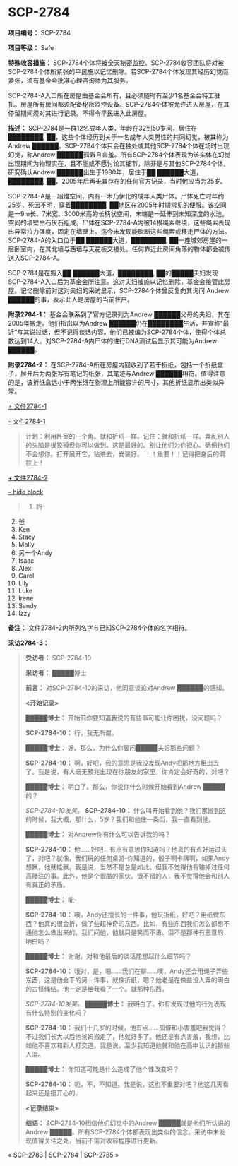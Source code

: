 # SCP-2784
                        


**项目编号：** SCP-2784

**项目等级：** Safe

**特殊收容措施：** SCP-2784个体将被全天秘密监控。SCP-2784收容团队将对被SCP-2784个体所紧张的平民施以记忆删除。若SCP-2784个体发现其经历幻觉而紧张，须有基金会批准心理咨询师为其服务。

SCP-2784-A入口所在房屋由基金会所有，且必须随时有至少1名基金会特工驻扎。房屋所有房间都须配备秘密监控设备。SCP-2784个体被允许进入房屋，在其停留期间须对其进行记录。不得令平民进入此房屋。

**描述：** SCP-2784是一群12名成年人类，年龄在32到50岁间，居住在████████, ██，这些个体经历到关于一名成年人类男性的共同幻觉，被其称为Andrew ██████。SCP-2784个体只会在独处或其他SCP-2784个体在场时出现幻觉，称Andrew ██████孤僻且害羞。所有SCP-2784个体表现为该实体在幻觉出现期间为物理实在，且不能或不愿讨论其细节，除非是与其他SCP-2784个体。研究确认Andrew ██████出生于1980年，居住于██ ██████大道，████████, ██，2005年后再无其存在的任何官方记录，当时他应当为25岁。

SCP-2784-A是一超维空间，内有一木乃伊化的成年人类尸体。尸体死亡时年约25岁，死因不明，穿着████████, ██地区在2005年时期常见的便服。该空间是一9m长、7米宽、3000米高的长柄状空间，末端是一延伸到未知深度的水池。空间的墙壁由石灰石组成。尸体在SCP-2784-A内被14根绳索缠绕，这些绳索表现出异常拉力强度，固定在墙壁上。迄今未发现能砍断这些绳索或移走尸体的方法。SCP-2784-A的入口位于██ ██████大道，████████, ██一座城郊房屋的一层卧室内，在其北墙与西墙与天花板交接处。任何靠近此房间角落的物体都会被传送入SCP-2784-A。

SCP-2784是在搬入██ ██████大道，████████, ██的█████夫妇发现SCP-2784-A入口后为基金会所注意。这对夫妇被施以记忆删除，基金会接管此房屋。记忆删除前对这对夫妇的采访显示，SCP-2784个体曾反复向其询问 Andrew ██████的事，表示此人是房屋的当前住户。

**附录2784-1：** 基金会联系到了官方记录列为Andrew ██████父母的夫妇，其在2005年搬走。他们指出以为Andrew ██████仍在████████生活，并宣称“最近”与其说过话，但不记得谈话内容。他们已被编为SCP-2784个体，使得个体总数达到14人。对SCP-2784-A内尸体的进行DNA测试后显示其可能为Andrew ██████。

**附录2784-2：** 在SCP-2784-A所在房屋内回收到了若干折纸，包括一个折纸盒子，展开后为两张写有笔记的纸张，其笔迹与Andrew ██████相符。值得注意的是，该折纸盒远小于两张纸在物理上所能容许的尺寸，其他折纸显示出类似异常。


<a shape='rect' class='collapsible-block-link' href='javascript:;'>+&#160;&#25991;&#20214;2784-1</a>

<a shape='rect' class='collapsible-block-link' href='javascript:;'>-&#160;&#25991;&#20214;2784-1</a>


> 计划：利用卧室的一个角。就和折纸一样。记住：就和折纸一样。弄乱别人的头脑是很狡猾但你可以做到。这是最好的。别让他们为你担心。确保他们不会想你。打开展开它，钻进去，安装好。
！！重要！！记得把身后的洞拉上！
> 





<a shape='rect' class='collapsible-block-link' href='javascript:;'>+&#160;&#25991;&#20214;2784-2</a>

<a shape='rect' class='collapsible-block-link' href='javascript:;'>&#8211;&#160;hide&#160;block</a>


> 1. 妈
2. 爸
3. Ken
4. Stacy
5. Molly
6. 另一个Andy
7. Isaac
8. Alex
9. Carol
10. Lily
11. Luke
12. Irene
13. Sandy
14. Izzy
> 

**备注：** 文件2784-2内所列名字与已知SCP-2784个体的名字相符。




**采访2784-3：** 


> **受访者：** SCP-2784-10
> 
> **采访者：** █████博士
> 
> **前言：** 对SCP-2784-10的采访，他同意谈论对Andrew ██████的感知。
> 
> **<开始记录>** 
> 
> **█████博士：** 开始前你要知道我说的有些事可能让你困扰，没问题吗？
> 
> **SCP-2784-10：** 行，我无所谓。
> 
> **█████博士：** 好。那么，为什么你要问█████夫妇那些问题？
> 
> **SCP-2784-10：** 啊，好吧，我的意思是我没发现Andy把那地方租出去了。我是说，有人毫无预兆出现在你朋友的家里，你肯定会好奇的，对吧？
> 
> **█████博士：** 明白了。那么，你说你什么时候开始看到Andrew █████的？
> 
> *SCP-2784-10发笑。* 
**SCP-2784-10：** 什么叫开始看到他？我们家搬到这的时候，我大概，那什么，5岁？我们和他住一条街，我一直看到他。
> 
> **█████博士：** 对Andrew你有什么可以告诉我的吗？
> 
> **SCP-2784-10：** 他……好吧，有点有意思你知道吗？他真的有点好运过头了，对吧？就像，我们玩的任何桌游-你知道的，骰子啊卡牌啊，如果Andy想赢，他就能赢。我是说，当然不是总是如此。但我不觉得他有输掉过任何高赌注的事。此外，他是个很酷的家伙。很不错的人，我不觉得他会和别人有真正的矛盾。
> 
> **█████博士：** 能-
> 
> **SCP-2784-10：** 噢，Andy还擅长的一件事，他玩折纸，好吧？用纸做东西？他真的很会折，做了些超神奇的东西。比如，有些东西我们怎么都想不通他怎么做出来的。我们问他，他就只是笑而不语。但不是那种有恶意的，明白吗？
> 
> **█████博士：** 谢谢。对和他最后的谈话能想起什么细节吗？
> 
> **SCP-2784-10：** 哦对，是，嗯……我们在聊……噢，Andy还会用绳子弄些东西，这是他会干的另一件事，就像折纸，嗯？他老是在做些没人弄的明白的古怪绳结。他一定是给我看了一个。就那种东西。
> 
> *SCP-2784-10发笑。* 
**█████博士：** 我明白了。你有发现过他的行为表现有什么特别的变化吗？
> 
> **SCP-2784-10：** 我们十几岁的时候，他有点……孤僻和小害羞吧我觉得？不过我们长大以后他爸妈搬走了，他就好多了。他还是有点害羞，我想，比如他不喜欢和新人打交道。我是说，至少我知道他就和他在高中认识的那些人混。
> 
> **█████博士：** 你知道可能是什么造成了他个性改变吗？
> 
> **SCP-2784-10：** 呃，不，不知道。我是说，这也不重要对吧？他这几天看起来还是挺开心的。
> 
> **<记录结束>** 
> 
> **结语：** SCP-2784-10相信他们幻觉中的Andrew █████就是他们所认识的Andrew █████。所有SCP-2784个体都表现出类似的信念。采访中未发现值得关注之处，当前不需对收容程序进行更新。
> 



« [SCP-2783](/scp-2783) | SCP-2784 | <a shape='rect' class='newpage' href='/scp-2785'>SCP-2785</a> »





                    